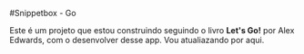 #Snippetbox - Go

Este é um projeto que estou construindo seguindo o livro **Let's Go!** por Alex Edwards, com o desenvolver desse app. Vou atualiazando por aqui.
